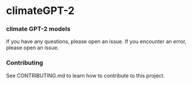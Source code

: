 # climateGPT-2
### climate GPT-2 models


If you have any questions, please open an issue.
If you encounter an error, please open an issue.


### Contributing

See CONTRIBUTING.md to learn how to contribute to this project.

